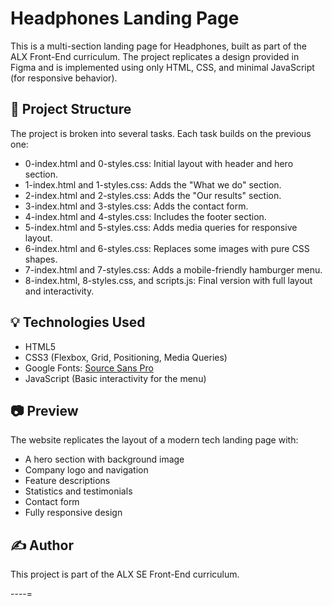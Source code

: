# Headphones Landing Page

This is a multi-section landing page for Headphones, built as part of the ALX Front-End curriculum. The project replicates a design provided in Figma and is implemented using only HTML, CSS, and minimal JavaScript (for responsive behavior).

## 📁 Project Structure

The project is broken into several tasks. Each task builds on the previous one:

- 0-index.html and 0-styles.css: Initial layout with header and hero section.
- 1-index.html and 1-styles.css: Adds the "What we do" section.
- 2-index.html and 2-styles.css: Adds the "Our results" section.
- 3-index.html and 3-styles.css: Adds the contact form.
- 4-index.html and 4-styles.css: Includes the footer section.
- 5-index.html and 5-styles.css: Adds media queries for responsive layout.
- 6-index.html and 6-styles.css: Replaces some images with pure CSS shapes.
- 7-index.html and 7-styles.css: Adds a mobile-friendly hamburger menu.
- 8-index.html, 8-styles.css, and scripts.js: Final version with full layout and interactivity.

## 💡 Technologies Used

- HTML5
- CSS3 (Flexbox, Grid, Positioning, Media Queries)
- Google Fonts: [Source Sans Pro](https://fonts.google.com/specimen/Source+Sans+Pro)
- JavaScript (Basic interactivity for the menu)

## 📷 Preview

The website replicates the layout of a modern tech landing page with:

- A hero section with background image
- Company logo and navigation
- Feature descriptions
- Statistics and testimonials
- Contact form
- Fully responsive design

## ✍️ Author

This project is part of the ALX SE Front-End curriculum.

----=